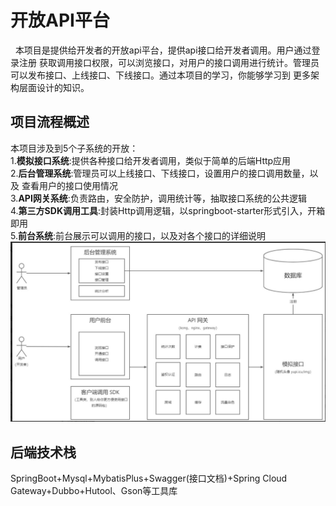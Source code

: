 # 开放API平台
&nbsp;&nbsp;本项目是提供给开发者的开放api平台，提供api接口给开发者调用。用户通过登录注册
获取调用接口权限，可以浏览接口，对用户的接口调用进行统计。管理员可以发布接口、上线接口、下线接口。通过本项目的学习，你能够学习到
更多架构层面设计的知识。

## 项目流程概述
本项目涉及到5个子系统的开放：<br>
1.**模拟接口系统**:提供各种接口给开发者调用，类似于简单的后端Http应用<br>
2.**后台管理系统**:管理员可以上线接口、下线接口，设置用户的接口调用数量，以及
查看用户的接口使用情况<br>
3.**API网关系统**:负责路由，安全防护，调用统计等，抽取接口系统的公共逻辑<br>
4.**第三方SDK调用工具**:封装Http调用逻辑，以springboot-starter形式引入，开箱即用<br>
5.**前台系统**:前台展示可以调用的接口，以及对各个接口的详细说明<br>
<img src="images/系统架构.jpg">

## 后端技术栈
SpringBoot+Mysql+MybatisPlus+Swagger(接口文档)+Spring Cloud Gateway+Dubbo+Hutool、Gson等工具库




